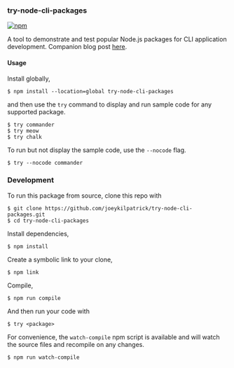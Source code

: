 ### try-node-cli-packages

[![npm](https://img.shields.io/npm/v/try-node-cli-packages)](https://www.npmjs.com/package/try-node-cli-packages)

A tool to demonstrate and test popular Node.js packages for CLI application development. Companion blog post [here](https://blog.kilpatrick.cloud/posts/node-cli-app-packages/).

#### Usage

Install globally,

```shell
$ npm install --location=global try-node-cli-packages
```

and then use the `try` command to display and run sample code for any supported package.

```shell
$ try commander
$ try meow
$ try chalk
```

To run but not display the sample code, use the `--nocode` flag.

```shell
$ try --nocode commander
```

### Development

To run this package from source, clone this repo with
```shell
$ git clone https://github.com/joeykilpatrick/try-node-cli-packages.git
$ cd try-node-cli-packages
```
Install dependencies,
```shell
$ npm install
```
Create a symbolic link to your clone,
```shell
$ npm link
```
Compile,
```shell
$ npm run compile
```
And then run your code with
```shell
$ try <package>
```

For convenience, the `watch-compile` npm script is available and will watch the source files and recompile on any changes.

```shell
$ npm run watch-compile
```

